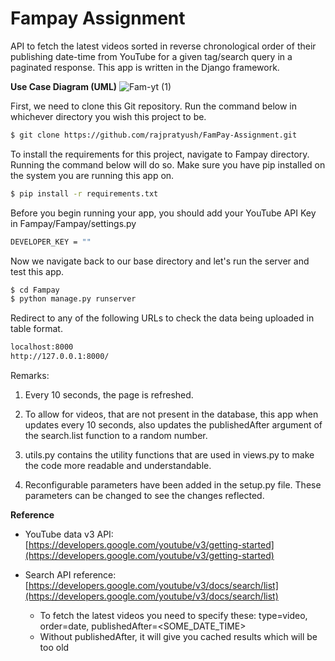 # Fampay Assignment

API to fetch the latest videos sorted in reverse chronological order of their publishing date-time from YouTube for a given tag/search query in a paginated response. This app is written in the Django framework. 


**Use Case Diagram (UML)**
![Fam-yt (1)](https://user-images.githubusercontent.com/40488679/132178804-934d5074-b8e8-4e50-9ff3-a25f5b3bf3a3.png)

First, we need to clone this Git repository. Run the command below in whichever directory you wish this project to be. 
```sh
$ git clone https://github.com/rajpratyush/FamPay-Assignment.git
```
To install the requirements for this project, navigate to Fampay directory. Running the command below will do so. Make sure you have pip installed on the system you are running this app on.  
```sh
$ pip install -r requirements.txt
```
Before you begin running your app, you should add your YouTube API Key in Fampay/Fampay/settings.py 
```sh
DEVELOPER_KEY = ""
```
Now we navigate back to our base directory and let's run the server and test this app. 
```sh
$ cd Fampay
$ python manage.py runserver
```
Redirect to any of the following URLs to check the data being uploaded in table format. 
```sh
localhost:8000
http://127.0.0.1:8000/
```
Remarks:

1. Every 10 seconds, the page is refreshed. 

2. To allow for videos, that are not present in the database, this app when updates every 10 seconds, also updates the publishedAfter argument of the search.list function to a random number. 

3. utils.py contains the utility functions that are used in views.py to make the code more readable and understandable.

4. Reconfigurable parameters have been added in the setup.py file. These parameters can be changed to see the changes reflected.



**Reference**

- YouTube data v3 API: [https://developers.google.com/youtube/v3/getting-started](https://developers.google.com/youtube/v3/getting-started)

- Search API reference: [https://developers.google.com/youtube/v3/docs/search/list](https://developers.google.com/youtube/v3/docs/search/list)
    - To fetch the latest videos you need to specify these: type=video, order=date, publishedAfter=<SOME_DATE_TIME>
    - Without publishedAfter, it will give you cached results which will be too old

